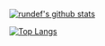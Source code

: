 [![rundef's github stats](https://github-readme-stats.vercel.app/api?username=rundef&count_private=true&show_icons=true&theme=radical&hide_rank=false)](https://github.com/anuraghazra/github-readme-stats)

[![Top Langs](https://github-readme-stats.vercel.app/api/top-langs/?username=rundef)](https://github.com/anuraghazra/github-readme-stats)

